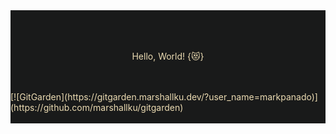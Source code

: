 <div style="background: #191a1a; color: #EBDBB2">
    <br>
    <br>
    <br>
    <p align="center">Hello, World! {😻}</p>
    <br>
    <br>
    [![GitGarden](https://gitgarden.marshallku.dev/?user_name=markpanado)](https://github.com/marshallku/gitgarden)
    <br>
    <br>
</div>
